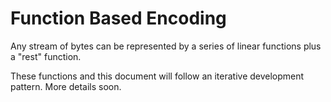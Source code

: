 # Function Based Encoding

Any stream of bytes can be represented by a series of linear functions plus a "rest" function.

These functions and this document will follow an iterative development pattern. More details soon.


